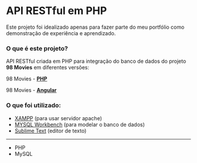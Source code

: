 # API RESTful em PHP
Este projeto foi idealizado apenas para fazer parte do meu portfólio como demonstração de experiência e aprendizado.

### O que é este projeto?

API RESTful criada em PHP para integração do banco de dados do projeto **98 Movies** em diferentes versões:

98 Movies - [**PHP**](https://github.com/Jonathan2332/98-movies-php)

98 Movies - [**Angular**](https://github.com/Jonathan2332/98-movies-angular)

### O que foi utilizado:

* [XAMPP](https://www.apachefriends.org/pt_br/index.html) (para usar servidor apache)
* [MYSQL Workbench](https://www.mysql.com/products/workbench/) (para modelar o banco de dados)
* [Sublime Text](https://www.sublimetext.com/) (editor de texto)

<hr>

* PHP
* MySQL
